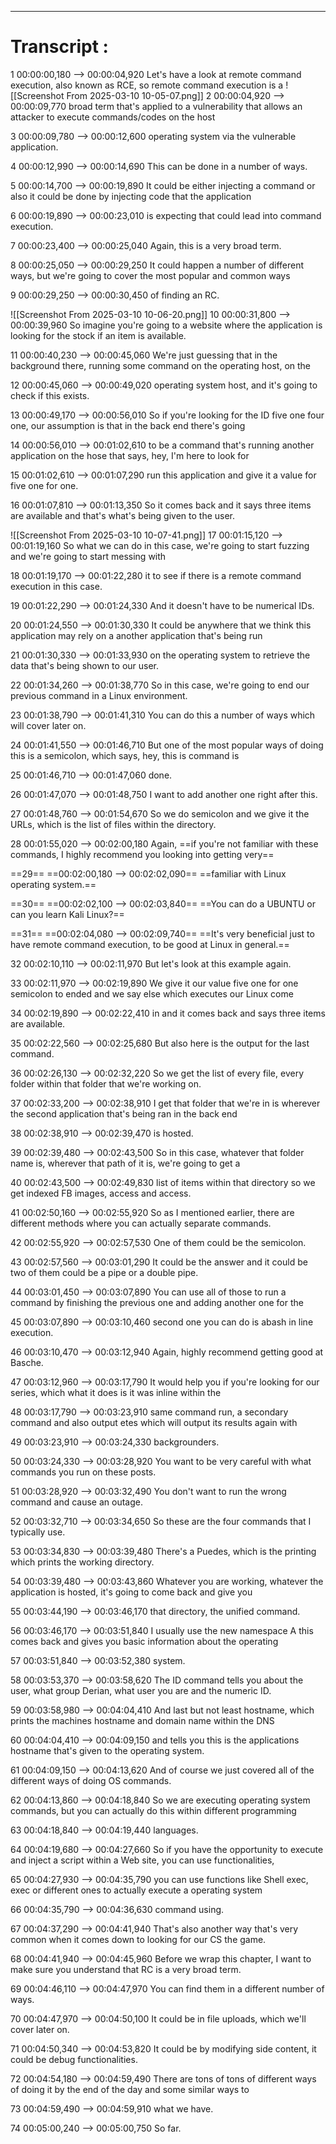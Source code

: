 



---

# Transcript :

1
00:00:00,180 --> 00:00:04,920
Let's have a look at remote command execution, also known as RCE, so remote command execution is a
![[Screenshot From 2025-03-10 10-05-07.png]]
2
00:00:04,920 --> 00:00:09,770
broad term that's applied to a vulnerability that allows an attacker to execute commands/codes on the host

3
00:00:09,780 --> 00:00:12,600
operating system via the vulnerable application.

4
00:00:12,990 --> 00:00:14,690
This can be done in a number of ways.

5
00:00:14,700 --> 00:00:19,890
It could be either injecting a command or also it could be done by injecting code that the application

6
00:00:19,890 --> 00:00:23,010
is expecting that could lead into command execution.

7
00:00:23,400 --> 00:00:25,040
Again, this is a very broad term.

8
00:00:25,050 --> 00:00:29,250
It could happen a number of different ways, but we're going to cover the most popular and common ways

9
00:00:29,250 --> 00:00:30,450
of finding an RC.


![[Screenshot From 2025-03-10 10-06-20.png]]
10
00:00:31,800 --> 00:00:39,960
So imagine you're going to a website where the application is looking for the stock if an item is available.

11
00:00:40,230 --> 00:00:45,060
We're just guessing that in the background there, running some command on the operating host, on the

12
00:00:45,060 --> 00:00:49,020
operating system host, and it's going to check if this exists.

13
00:00:49,170 --> 00:00:56,010
So if you're looking for the ID five one four one, our assumption is that in the back end there's going

14
00:00:56,010 --> 00:01:02,610
to be a command that's running another application on the hose that says, hey, I'm here to look for

15
00:01:02,610 --> 00:01:07,290
run this application and give it a value for five one for one.

16
00:01:07,810 --> 00:01:13,350
So it comes back and it says three items are available and that's what's being given to the user.


![[Screenshot From 2025-03-10 10-07-41.png]]
17
00:01:15,120 --> 00:01:19,160
So what we can do in this case, we're going to start fuzzing and we're going to start messing with

18
00:01:19,170 --> 00:01:22,280
it to see if there is a remote command execution in this case.

19
00:01:22,290 --> 00:01:24,330
And it doesn't have to be numerical IDs.

20
00:01:24,550 --> 00:01:30,330
It could be anywhere that we think this application may rely on a another application that's being run

21
00:01:30,330 --> 00:01:33,930
on the operating system to retrieve the data that's being shown to our user.

22
00:01:34,260 --> 00:01:38,770
So in this case, we're going to end our previous command in a Linux environment.

23
00:01:38,790 --> 00:01:41,310
You can do this a number of ways which will cover later on.

24
00:01:41,550 --> 00:01:46,710
But one of the most popular ways of doing this is a semicolon, which says, hey, this is command is

25
00:01:46,710 --> 00:01:47,060
done.

26
00:01:47,070 --> 00:01:48,750
I want to add another one right after this.

27
00:01:48,760 --> 00:01:54,670
So we do semicolon and we give it the URLs, which is the list of files within the directory.

28
00:01:55,020 --> 00:02:00,180
Again, ==if you're not familiar with these commands, I highly recommend you looking into getting very==

==29==
==00:02:00,180 --> 00:02:02,090==
==familiar with Linux operating system.==

==30==
==00:02:02,100 --> 00:02:03,840==
==You can do a UBUNTU or can you learn Kali Linux?==

==31==
==00:02:04,080 --> 00:02:09,740==
==It's very beneficial just to have remote command execution, to be good at Linux in general.==

32
00:02:10,110 --> 00:02:11,970
But let's look at this example again.

33
00:02:11,970 --> 00:02:19,890
We give it our value five one for one semicolon to ended and we say else which executes our Linux come

34
00:02:19,890 --> 00:02:22,410
in and it comes back and says three items are available.

35
00:02:22,560 --> 00:02:25,680
But also here is the output for the last command.

36
00:02:26,130 --> 00:02:32,220
So we get the list of every file, every folder within that folder that we're working on.

37
00:02:33,200 --> 00:02:38,910
I get that folder that we're in is wherever the second application that's being ran in the back end

38
00:02:38,910 --> 00:02:39,470
is hosted.

39
00:02:39,480 --> 00:02:43,500
So in this case, whatever that folder name is, wherever that path of it is, we're going to get a

40
00:02:43,500 --> 00:02:49,830
list of items within that directory so we get indexed FB images, access and access.

41
00:02:50,160 --> 00:02:55,920
So as I mentioned earlier, there are different methods where you can actually separate commands.

42
00:02:55,920 --> 00:02:57,530
One of them could be the semicolon.

43
00:02:57,560 --> 00:03:01,290
It could be the answer and it could be two of them could be a pipe or a double pipe.

44
00:03:01,450 --> 00:03:07,890
You can use all of those to run a command by finishing the previous one and adding another one for the

45
00:03:07,890 --> 00:03:10,460
second one you can do is abash in line execution.

46
00:03:10,470 --> 00:03:12,940
Again, highly recommend getting good at Basche.

47
00:03:12,960 --> 00:03:17,790
It would help you if you're looking for our series, which what it does is it was inline within the

48
00:03:17,790 --> 00:03:23,910
same command run, a secondary command and also output etes which will output its results again with

49
00:03:23,910 --> 00:03:24,330
backgrounders.

50
00:03:24,330 --> 00:03:28,920
You want to be very careful with what commands you run on these posts.

51
00:03:28,920 --> 00:03:32,490
You don't want to run the wrong command and cause an outage.

52
00:03:32,710 --> 00:03:34,650
So these are the four commands that I typically use.

53
00:03:34,830 --> 00:03:39,480
There's a Puedes, which is the printing which prints the working directory.

54
00:03:39,480 --> 00:03:43,860
Whatever you are working, whatever the application is hosted, it's going to come back and give you

55
00:03:44,190 --> 00:03:46,170
that directory, the unified command.

56
00:03:46,170 --> 00:03:51,840
I usually use the new namespace A this comes back and gives you basic information about the operating

57
00:03:51,840 --> 00:03:52,380
system.

58
00:03:53,370 --> 00:03:58,620
The ID command tells you about the user, what group Derian, what user you are and the numeric ID.

59
00:03:58,980 --> 00:04:04,410
And last but not least hostname, which prints the machines hostname and domain name within the DNS

60
00:04:04,410 --> 00:04:09,150
and tells you this is the applications hostname that's given to the operating system.

61
00:04:09,150 --> 00:04:13,620
And of course we just covered all of the different ways of doing OS commands.

62
00:04:13,860 --> 00:04:18,840
So we are executing operating system commands, but you can actually do this within different programming

63
00:04:18,840 --> 00:04:19,440
languages.

64
00:04:19,680 --> 00:04:27,660
So if you have the opportunity to execute and inject a script within a Web site, you can use functionalities,

65
00:04:27,930 --> 00:04:35,790
you can use functions like Shell exec, exec or different ones to actually execute a operating system

66
00:04:35,790 --> 00:04:36,630
command using.

67
00:04:37,290 --> 00:04:41,940
That's also another way that's very common when it comes down to looking for our CS the game.

68
00:04:41,940 --> 00:04:45,960
Before we wrap this chapter, I want to make sure you understand that RC is a very broad term.

69
00:04:46,110 --> 00:04:47,970
You can find them in a different number of ways.

70
00:04:47,970 --> 00:04:50,100
It could be in file uploads, which we'll cover later on.

71
00:04:50,340 --> 00:04:53,820
It could be by modifying side content, it could be debug functionalities.

72
00:04:54,180 --> 00:04:59,490
There are tons of tons of different ways of doing it by the end of the day and some similar ways to

73
00:04:59,490 --> 00:04:59,910
what we have.

74
00:05:00,240 --> 00:05:00,750
So far.